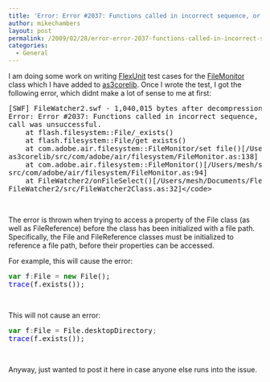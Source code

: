 ```yaml
---
title: 'Error: Error #2037: Functions called in incorrect sequence, or earlier call was unsuccessful'
author: mikechambers
layout: post
permalink: /2009/02/28/error-error-2037-functions-called-in-incorrect-sequence-or-earlier-call-was-unsuccessful/
categories:
  - General
---
```



I am doing some work on writing [FlexUnit][1] test cases for the [FileMonitor][2] class which I have added to [as3corelib][3]. Once I wrote the test, I got the following error, which didnt make a lot of sense to me at first:  
<!--more-->

<div class="highlight">
  <pre>[SWF] FileWatcher2.swf - 1,040,015 bytes after decompression
Error: Error #2037: Functions called in incorrect sequence, or earlier  
call was unsuccessful.
	at flash.filesystem::File/_exists()
	at flash.filesystem::File/get exists()
	at com.adobe.air.filesystem::FileMonitor/set file()[/Users/mesh/src/ 
as3corelib/src/com/adobe/air/filesystem/FileMonitor.as:138]
	at com.adobe.air.filesystem::FileMonitor()[/Users/mesh/src/as3corelib/ 
src/com/adobe/air/filesystem/FileMonitor.as:94]
	at FileWatcher2/onFileSelect()[/Users/mesh/Documents/Flex Builder 3/ 
FileWatcher2/src/FileWatcher2Class.as:32]&lt;/code></pre>
</div>

&nbsp;

The error is thrown when trying to access a property of the File class (as well as FileReference) before the class has been initialized with a file path. Specifically, the File and FileReference classes must be initialized to reference a file path, before their properties can be accessed. 

For example, this will cause the error:

<div class="highlight">
  <pre><span style="color: #008000; font-weight: bold">var</span> f<span style="color: #666666">:</span>File <span style="color: #666666">=</span> <span style="color: #008000; font-weight: bold">new</span> File();
<span style="color: #0000FF">trace</span>(f.exists());
</pre>
</div>

&nbsp;

This will not cause an error:

<div class="highlight">
  <pre><span style="color: #008000; font-weight: bold">var</span> f<span style="color: #666666">:</span>File <span style="color: #666666">=</span> File.desktopDirectory<span style="color: #666666">;</span>
<span style="color: #0000FF">trace</span>(f.exists());
</pre>
</div>

&nbsp;

Anyway, just wanted to post it here in case anyone else runs into the issue.

 [1]: http://opensource.adobe.com/wiki/display/flexunit/FlexUnit
 [2]: http://code.google.com/p/as3corelib/source/browse/trunk/src/com/adobe/air/filesystem/FileMonitor.as
 [3]: http://code.google.com/p/as3corelib/